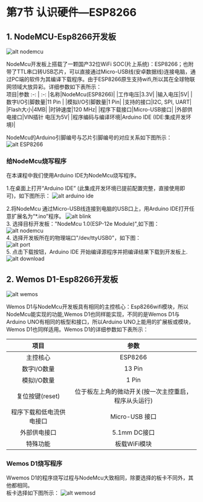 # 第7节 认识硬件—ESP8266

## 1. NodeMCU-Esp8266开发板

![alt nodemcu](https://upload-images.jianshu.io/upload_images/6997151-1a22578bb41e2eca.jpg?imageMogr2/auto-orient/strip|imageView2/2/w/800/format/webp)  

NodeMcu开发板上搭载了一颗国产32位WiFi SOC(片上系统)：ESP8266；也附带了TTL串口转USB芯片，可以直接通过Micro-USB线(安卓数据线)连接电脑，通过PC端的软件为其编译下载程序。由于ESP8266原生支持wifi,所以其在全球物联网领域大放异彩。详细参数如下表所示：  
   项目|参数
   :-: | :-:
   |名称|NodeMcu(ESP8266)|
   |工作电压|3.3V|
   |输入电压|5V|
   |数字I/O引脚数量|11 Pin |
   |模拟I/O引脚数量|1 Pin|
   |支持的接口|I2C, SPI, UART|
   |Flash大小|4MB|
   |时钟速度|120 MHz|
   |程序下载接口|Micro-USB接口|
   |外部供电接口|VIN插针 电压为5V|
   |程序编码与编译环境|Arduino IDE (IDE:集成开发环境)|  

NodeMcu的Arduino引脚编号与芯片引脚编号的对应关系如下图所示：  
![alt ESP8266](https://timgsa.baidu.com/timg?image&quality=80&size=b9999_10000&sec=1582091992576&di=380f0678959750a94886824c0616351e&imgtype=0&src=http%3A%2F%2Fwww.wfuyu.com%2Fuploadfile%2Fcj%2F20150502%2FNODEMCU-DEVKIT-INSTRUCTION-EN.png)

### 给NodeMcu烧写程序

在本课程中我们使用Arduino IDE为NodeMcu烧写程序。

1.在桌面上打开“Arduino IDE” (此集成开发环境已提前配置完整，直接使用即可)，如下图所示：
![alt arduino ide](https://timgsa.baidu.com/timg?image&quality=80&size=b9999_10000&sec=1581959664268&di=9cc5ddcfdcfcbb695ad6fc53d2aa9551&imgtype=0&src=http%3A%2F%2Fwww.uzzf.com%2Fup%2F2015-7%2F2015073111171442149.png)  

2.将NodeMcu 通过Micro-USB线连接到电脑的USB口上，用Arduino IDE打开任意扩展名为“*.ino”程序。
![alt blink](http://q6c64umf6.bkt.clouddn.com/blink.png)  
3. 选择目标开发板："NodeMcu 1.0(ESP-12e Module)",如下图：  
![alt nodemcu](http://q6c64umf6.bkt.clouddn.com/nodemcu.png)  
4. 选择开发板所在的物理端口"/dev/ttyUSB0"，如下图：  
![alt port](http://q6c64umf6.bkt.clouddn.com/port.png)  
5. 点击下载按钮，Arduino IDE 开始编译源程序并把编译结果下载到开发板上.  
![alt download](http://q6c64umf6.bkt.clouddn.com/download.png)

## 2. Wemos D1-Esp8266开发板

   ![alt wemos](https://upload-images.jianshu.io/upload_images/228509-f72da0746b563596.png?imageMogr2/auto-orient/strip|imageView2/2/w/600/format/webp)

Wemos D1与NodeMcu开发板具有相同的主控核心：Esp8266wifi模块，所以NodeMcu能实现的功能,Wemos D1也同样能实现，不同的是Wemos D1与Arduino UNO有相同的板型和接口，所以Arduino UNO上能用的扩展板或模块，Wemos D1也同样适用。Wemos D1的详细参数如下表所示：

|项目|参数|
:-:|:-:
|主控核心|ESP8266|
|数字I/O数量|13 Pin|
|模拟I/O数量|1 Pin|
|复位按键(reset)|位于板左上角的微动开关(按一次主控重启，程序从头运行)|
|程序下载和低电流供电接口|Micro-USB 接口|
|外部供电接口|5.1mm DC接口|
|特殊功能|板载WiFi模块|

### Wemos D1烧写程序

Wwemos D1的程序烧写过程与NodeMcu大致相同，除要选择的板卡不同外，其他都相同。  
板卡选择如下图所示：
![alt wemosd](http://q6c64umf6.bkt.clouddn.com/wemos-down.png)
